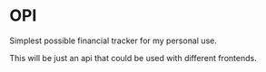 # OPI

Simplest possible financial tracker for my personal use.

This will be just an api that could be used with different frontends.
